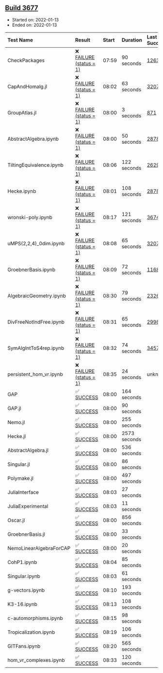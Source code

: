 ## [Build 3677](https://oscarci.mathematik.uni-kl.de/job/oscar-stable/3677/)

* Started on: 2022-01-13
* Ended on: 2022-01-13

| Test Name    | Result | Start | Duration | Last Success | First Failure |
|:-------------|:-------|:------|:---------|:-------------|:--------------|
| CheckPackages | ❌ [FAILURE (status = 1)](https://oscarci.mathematik.uni-kl.de/job/oscar-stable/3677/artifact/logs/build-3677/CheckPackages.log) | 07:59 | 90 seconds | [1263](https://oscarci.mathematik.uni-kl.de/job/oscar-stable/1263/) | [1264](https://oscarci.mathematik.uni-kl.de/job/oscar-stable/1264/) |
| CapAndHomalg.jl | ❌ [FAILURE (status = 1)](https://oscarci.mathematik.uni-kl.de/job/oscar-stable/3677/artifact/logs/build-3677/CapAndHomalg.jl.log) | 08:02 | 63 seconds | [3207](https://oscarci.mathematik.uni-kl.de/job/oscar-stable/3207/) | [3208](https://oscarci.mathematik.uni-kl.de/job/oscar-stable/3208/) |
| GroupAtlas.jl | ❌ [FAILURE (status = 1)](https://oscarci.mathematik.uni-kl.de/job/oscar-stable/3677/artifact/logs/build-3677/GroupAtlas.jl.log) | 08:00 | 3 seconds | [871](https://oscarci.mathematik.uni-kl.de/job/oscar-stable/871/) | [872](https://oscarci.mathematik.uni-kl.de/job/oscar-stable/872/) |
| AbstractAlgebra.ipynb | ❌ [FAILURE (status = 1)](https://oscarci.mathematik.uni-kl.de/job/oscar-stable/3677/artifact/logs/build-3677/AbstractAlgebra.ipynb.log) | 08:00 | 50 seconds | [2878](https://oscarci.mathematik.uni-kl.de/job/oscar-stable/2878/) | [2879](https://oscarci.mathematik.uni-kl.de/job/oscar-stable/2879/) |
| TiltingEquivalence.ipynb | ❌ [FAILURE (status = 1)](https://oscarci.mathematik.uni-kl.de/job/oscar-stable/3677/artifact/logs/build-3677/TiltingEquivalence.ipynb.log) | 08:06 | 122 seconds | [2629](https://oscarci.mathematik.uni-kl.de/job/oscar-stable/2629/) | [2630](https://oscarci.mathematik.uni-kl.de/job/oscar-stable/2630/) |
| Hecke.ipynb | ❌ [FAILURE (status = 1)](https://oscarci.mathematik.uni-kl.de/job/oscar-stable/3677/artifact/logs/build-3677/Hecke.ipynb.log) | 08:01 | 108 seconds | [2878](https://oscarci.mathematik.uni-kl.de/job/oscar-stable/2878/) | [2879](https://oscarci.mathematik.uni-kl.de/job/oscar-stable/2879/) |
| wronski-poly.ipynb | ❌ [FAILURE (status = 1)](https://oscarci.mathematik.uni-kl.de/job/oscar-stable/3677/artifact/logs/build-3677/wronski-poly.ipynb.log) | 08:17 | 121 seconds | [3674](https://oscarci.mathematik.uni-kl.de/job/oscar-stable/3674/) | [3675](https://oscarci.mathematik.uni-kl.de/job/oscar-stable/3675/) |
| uMPS(2,2,4)_0dim.ipynb | ❌ [FAILURE (status = 1)](https://oscarci.mathematik.uni-kl.de/job/oscar-stable/3677/artifact/logs/build-3677/uMPS-2-2-4-_0dim.ipynb.log) | 08:08 | 65 seconds | [3207](https://oscarci.mathematik.uni-kl.de/job/oscar-stable/3207/) | [3208](https://oscarci.mathematik.uni-kl.de/job/oscar-stable/3208/) |
| GroebnerBasis.ipynb | ❌ [FAILURE (status = 1)](https://oscarci.mathematik.uni-kl.de/job/oscar-stable/3677/artifact/logs/build-3677/GroebnerBasis.ipynb.log) | 08:09 | 72 seconds | [1168](https://oscarci.mathematik.uni-kl.de/job/oscar-stable/1168/) | [1169](https://oscarci.mathematik.uni-kl.de/job/oscar-stable/1169/) |
| AlgebraicGeometry.ipynb | ❌ [FAILURE (status = 1)](https://oscarci.mathematik.uni-kl.de/job/oscar-stable/3677/artifact/logs/build-3677/AlgebraicGeometry.ipynb.log) | 08:30 | 79 seconds | [2326](https://oscarci.mathematik.uni-kl.de/job/oscar-stable/2326/) | [2327](https://oscarci.mathematik.uni-kl.de/job/oscar-stable/2327/) |
| DivFreeNotIndFree.ipynb | ❌ [FAILURE (status = 1)](https://oscarci.mathematik.uni-kl.de/job/oscar-stable/3677/artifact/logs/build-3677/DivFreeNotIndFree.ipynb.log) | 08:31 | 65 seconds | [2998](https://oscarci.mathematik.uni-kl.de/job/oscar-stable/2998/) | [2999](https://oscarci.mathematik.uni-kl.de/job/oscar-stable/2999/) |
| SymAlgIntToS4rep.ipynb | ❌ [FAILURE (status = 1)](https://oscarci.mathematik.uni-kl.de/job/oscar-stable/3677/artifact/logs/build-3677/SymAlgIntToS4rep.ipynb.log) | 08:32 | 74 seconds | [3457](https://oscarci.mathematik.uni-kl.de/job/oscar-stable/3457/) | [3458](https://oscarci.mathematik.uni-kl.de/job/oscar-stable/3458/) |
| persistent_hom_vr.ipynb | ❌ [FAILURE (status = 1)](https://oscarci.mathematik.uni-kl.de/job/oscar-stable/3677/artifact/logs/build-3677/persistent_hom_vr.ipynb.log) | 08:35 | 24 seconds | unknown | unknown |
| GAP | ✅ [SUCCESS](https://oscarci.mathematik.uni-kl.de/job/oscar-stable/3677/artifact/logs/build-3677/GAP.log) | 08:00 | 164 seconds |  |  |
| GAP.jl | ✅ [SUCCESS](https://oscarci.mathematik.uni-kl.de/job/oscar-stable/3677/artifact/logs/build-3677/GAP.jl.log) | 08:00 | 90 seconds |  |  |
| Nemo.jl | ✅ [SUCCESS](https://oscarci.mathematik.uni-kl.de/job/oscar-stable/3677/artifact/logs/build-3677/Nemo.jl.log) | 08:00 | 255 seconds |  |  |
| Hecke.jl | ✅ [SUCCESS](https://oscarci.mathematik.uni-kl.de/job/oscar-stable/3677/artifact/logs/build-3677/Hecke.jl.log) | 08:00 | 2573 seconds |  |  |
| AbstractAlgebra.jl | ✅ [SUCCESS](https://oscarci.mathematik.uni-kl.de/job/oscar-stable/3677/artifact/logs/build-3677/AbstractAlgebra.jl.log) | 08:00 | 536 seconds |  |  |
| Singular.jl | ✅ [SUCCESS](https://oscarci.mathematik.uni-kl.de/job/oscar-stable/3677/artifact/logs/build-3677/Singular.jl.log) | 08:00 | 86 seconds |  |  |
| Polymake.jl | ✅ [SUCCESS](https://oscarci.mathematik.uni-kl.de/job/oscar-stable/3677/artifact/logs/build-3677/Polymake.jl.log) | 08:00 | 497 seconds |  |  |
| JuliaInterface | ✅ [SUCCESS](https://oscarci.mathematik.uni-kl.de/job/oscar-stable/3677/artifact/logs/build-3677/JuliaInterface.log) | 08:03 | 27 seconds |  |  |
| JuliaExperimental | ✅ [SUCCESS](https://oscarci.mathematik.uni-kl.de/job/oscar-stable/3677/artifact/logs/build-3677/JuliaExperimental.log) | 08:03 | 11 seconds |  |  |
| Oscar.jl | ✅ [SUCCESS](https://oscarci.mathematik.uni-kl.de/job/oscar-stable/3677/artifact/logs/build-3677/Oscar.jl.log) | 08:00 | 856 seconds |  |  |
| GroebnerBasis.jl | ✅ [SUCCESS](https://oscarci.mathematik.uni-kl.de/job/oscar-stable/3677/artifact/logs/build-3677/GroebnerBasis.jl.log) | 08:00 | 33 seconds |  |  |
| NemoLinearAlgebraForCAP | ✅ [SUCCESS](https://oscarci.mathematik.uni-kl.de/job/oscar-stable/3677/artifact/logs/build-3677/NemoLinearAlgebraForCAP.log) | 08:00 | 20 seconds |  |  |
| CohP1.ipynb | ✅ [SUCCESS](https://oscarci.mathematik.uni-kl.de/job/oscar-stable/3677/artifact/logs/build-3677/CohP1.ipynb.log) | 08:04 | 85 seconds |  |  |
| Singular.ipynb | ✅ [SUCCESS](https://oscarci.mathematik.uni-kl.de/job/oscar-stable/3677/artifact/logs/build-3677/Singular.ipynb.log) | 08:03 | 61 seconds |  |  |
| g-vectors.ipynb | ✅ [SUCCESS](https://oscarci.mathematik.uni-kl.de/job/oscar-stable/3677/artifact/logs/build-3677/g-vectors.ipynb.log) | 08:10 | 193 seconds |  |  |
| K3-16.ipynb | ✅ [SUCCESS](https://oscarci.mathematik.uni-kl.de/job/oscar-stable/3677/artifact/logs/build-3677/K3-16.ipynb.log) | 08:13 | 108 seconds |  |  |
| c-automorphisms.ipynb | ✅ [SUCCESS](https://oscarci.mathematik.uni-kl.de/job/oscar-stable/3677/artifact/logs/build-3677/c-automorphisms.ipynb.log) | 08:15 | 98 seconds |  |  |
| Tropicalization.ipynb | ✅ [SUCCESS](https://oscarci.mathematik.uni-kl.de/job/oscar-stable/3677/artifact/logs/build-3677/Tropicalization.ipynb.log) | 08:19 | 106 seconds |  |  |
| GITFans.ipynb | ✅ [SUCCESS](https://oscarci.mathematik.uni-kl.de/job/oscar-stable/3677/artifact/logs/build-3677/GITFans.ipynb.log) | 08:20 | 565 seconds |  |  |
| hom_vr_complexes.ipynb | ✅ [SUCCESS](https://oscarci.mathematik.uni-kl.de/job/oscar-stable/3677/artifact/logs/build-3677/hom_vr_complexes.ipynb.log) | 08:33 | 120 seconds |  |  |
